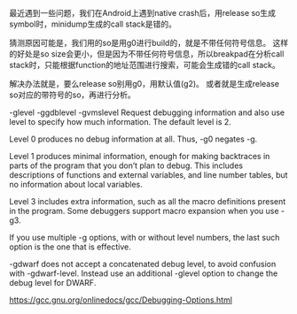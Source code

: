 最近遇到一些问题，我们在Android上遇到native crash后，用release so生成symbol时，minidump生成的call stack是错的。

猜测原因可能是，我们用的so是用g0进行build的，就是不带任何符号信息。
这样的好处是so size会更小，但是因为不带任何符号信息，所以breakpad在分析call stack时，只能根据function的地址范围进行搜索，可能会生成错的call stack。

解决办法就是，要么release so别用g0，用默认值(g2)。
或者就是生成release so对应的带符号的so，再进行分析。

-glevel
-ggdblevel
-gvmslevel
Request debugging information and also use level to specify how much information. The default level is 2.

Level 0 produces no debug information at all. Thus, -g0 negates -g.

Level 1 produces minimal information, enough for making backtraces in parts of the program that you don’t plan to debug. This includes descriptions of functions and external variables, and line number tables, but no information about local variables.

Level 3 includes extra information, such as all the macro definitions present in the program. Some debuggers support macro expansion when you use -g3.

If you use multiple -g options, with or without level numbers, the last such option is the one that is effective.

-gdwarf does not accept a concatenated debug level, to avoid confusion with -gdwarf-level. Instead use an additional -glevel option to change the debug level for DWARF.

https://gcc.gnu.org/onlinedocs/gcc/Debugging-Options.html
